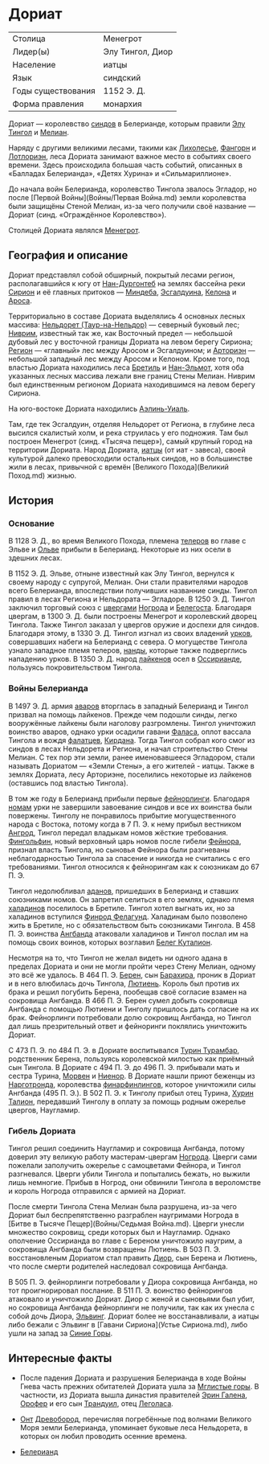 # Дориат

|                   |                       |
|-------------------|-----------------------|
|Столица            |Менегрот               |
|Лидер(ы)           |Элу Тингол, Диор       |
|Население          |иатцы                  |
|Язык	            |синдский               |
|Годы существования |1152 Э. Д.             |
|Форма правления    |монархия               |

Дориат — королевство [синдов](Народы/синды.md) в Белерианде, которым правили
[Элу Тингол](Личности/Тингол.md) и [Мелиан](Личности/Мелиан.md).

Наряду с другими великими лесами, такими как [Лихолесье](), [Фангорн]() и
[Лотлориэн](), леса Дориата занимают важное место в событиях своего времени.
Здесь происходила большая часть событий, описанных в «Балладах Белерианда»,
«Детях Хурина» и «Сильмариллионе».

До начала войн Белерианда, королевство Тингола звалось Эгладор, но после
[Первой Войны](Войны/Первая Война.md) земли королевства были защищёны Стеной
Мелиан, из-за чего получили своё название — Дориат (синд. «Ограждённое
Королевство»).

Столицей Дориата являлся [Менегрот](Менегрот.md).

## География и описание

Дориат представлял собой обширный, покрытый лесами регион, располагавшийся к
югу от [Нан-Дургонтеб](Нан-Дургонтеб.md) на землях бассейна реки
[Сирион](Сирион.md) и её главных притоков — [Миндеба](Миндеб.md),
[Эсгалдуина](Эсгалдуин.md), [Келона](Келон.md) и [Ароса](Арос.md).

Территориально в составе Дориата выделялись 4 основных лесных массива:
[Нельдорет (Таур-на-Нельдор)](Нельдорет.md) — северный буковый лес;
[Ниврим](Ниврим.md), известный так же, как Восточный предел — небольшой дубовый
лес у восточной границы Дориата на левом берегу Сириона; [Регион](Регион.md) —
«главный» лес между Аросом и Эсгалдуином; и [Арториэн](Арториэн.md) — небольшой
западный лес между Аросом и Келоном. Кроме того, под властью Дориата находились
леса [Бретиль](Бретиль.md) и [Нан-Эльмот](Нан-Эльмот.md), хотя оба указанных
лесных массива лежали вне границ Стены Мелиан. Ниврим был единственным регионом
Дориата находившимся на левом берегу Сириона.

На юго-востоке Дориата находились [Аэлинь-Уиаль](Аэлинь-Уиаль.md).

Там, где тек Эсгалдуин, отделяя Нельдорет от Региона, в глубине леса высился
скалистый холм, и река струилась у его подножия. Там был построен Менегрот
(синд. «Тысяча пещер»), самый крупный город на территории Дориата. Народ
Дориата, [иатцы](Народы/иатцы.md) (от иат - завеса), своей культурой далеко
превосходили остальных синдов, но в большинстве жили в лесах, привычной с
времён [Великого Похода](Великий Поход.md) жизнью.

## История

### Основание

В 1128 Э. Д., во время Великого Похода, племена [телеров](Народы/телеры.md) во
главе с Эльве и [Ольве](Личности/Ольве.md) прибыли в Белерианд. Некоторые из
них осели в здешних лесах.

В 1152 Э. Д. Эльве, отныне известный как Элу Тингол, вернулся к своему народу с
супругой, Мелиан. Они стали правителями народов всего Белерианда, впоследствии
получивших названние синды. Тингол правил в лесах Региона и Нельдората —
Эгладоре. В 1250 Э. Д. Тингол заключил торговый союз с
[цвергами](Народы/цверги.md) [Ногрода](Ногрод.md) и [Белегоста](Белегост.md).
Благодаря цвергам, в 1300 Э. Д. были построены Менегрот и королевский дворец
Тингола. Также Тингол заказал у цвергов оружие и доспехи для синдов. Благодаря
этому, в 1330 Э. Д. Тингол изгнал из своих владений [урков](Народы/урки.md),
совершавших набеги на Белерианд с севера. О могуществе Тингола узнало западное
племя телеров, [нанды](Народы/нанды.md), которые также подверглись нападению
урков. В 1350 Э. Д. народ [лайкенов](Народы/лайкены.md) осел в
[Оссирианде](Оссирианд.md), пользуясь покровительством Тингола.

### Войны Белерианда

В 1497 Э. Д. армия [аваров](Народы/авары.md) вторглась в западный Белерианд и
Тингол призвал на помощь лайкенов. Прежде чем подошли синды, легко вооружённые
лайкены были наголову разгромлены. Тингол уничтожил воинство аваров, однако
урки осадили гавани [Фаласа](Фалас.md), оплот вассала Тингола и вождя
[фалатцев](Народы/фалатцы.md), [Кирдана](Личности/Кирдан.md). Тогда Тингол
собрал кого смог из синдов в лесах Нельдорета и Региона, и начал строительство
Стены Мелиан. С тех пор эти земли, ранее именовавшееся Эгладором, стали
называть Дориатом — «Земли Стены», а его жителей - иатцы. Также в землях
Дориата, лесу Арториэне, поселились некоторые из лайкенов (оставшись под
властью Тингола).

В том же году в Белерианд прибыли первые [фейнорлинги](Народы/фейнорлинги.md).
Благодаря [номам](Народы/номы.md) урки не завершили завоевание синдов и все их
воинства были повержены. Тинголу не понравилось прибытие могущественного народа
с Востока, потому когда в 7 П. Э. к нему прибыл вестником
[Ангрод](Личности/Ангрод.md), Тингол передал владыкам номов жёсткие требования.
[Фингольфин](Личности/Фингольфин.md), новый верховный царь номов после гибели
[Фейнора](Личности/Фейнор.md), признал власть Тингола, но сыновья Фейнора были
разгневаны неблагодарностью Тингола за спасение и никогда не считались с его
требованиями. Тингол относился к фейнорингам как к союзникам до 67 П. Э.

Тингол недолюбливал [аданов](Народы/аданы.md), пришедших в Белерианд и ставших
союзниками номов. Он запретил селиться в его землях, однако племя
[халадинов](Народы/халадины.md) поселилось в Бретиле. Тингол хотел выгнать их,
но за халадинов вступился [Финрод Фелагунд](Личности/Финрод.md). Халадинам было
позволено жить в Бретиле, но с обязательством быть союзниками Тингола. В
458 П. Э. воинства [Ангбанда](Ангбанд.md) атаковали халадинов и Тингол послал
им на помощь своих воинов, которых возглавил
[Белег Куталион](Личности/Белег.md).

Несмотря на то, что Тингол не желал видеть ни одного адана в пределах Дориата и
они не могли пройти через Стену Мелиан, одному это всё же удалось. В 464 П. Э.
[Берен](Личности/Берен.md), сын [Барахира](Личности/Барахир.md), проник в
Дориат и в него влюбилась дочь Тингола, [Лютиень](Личности/Лютиень.md). Король
был против их брака и решил погубить Берена, пообещав своё согласие взамен на
сокровища Ангбанда. В 466 П. Э. Берен сумел добыть сокровища Ангбанда с помощью
Лютиени и Тинголу пришлось дать согласие на их брак. Фейнорлинги потребовали
долю сокровищ Ангбанда, но Тингол дал лишь презрительный ответ и фейноринги
поклялись уничтожить Дориат.

С 473 П. Э. по 484 П. Э. в Дориате воспитывался
[Турин Турамбар](Личности/Турин.md), родственник Берена, пользуясь королевской
милостью как приёмный сын Тингола. В Дориате с 494 П. Э. до 496 П. Э. прибывали
мать и сестра Турина, [Морвен](Личности/Морвен.md) и
[Ниенор](Личности/Ниенор.md). В Дориате нашли приют беженцы из
[Нарготронда](Нарготронд.md), королевства
[финарфинлингов](Народы/финарфинлинги.md), которое уничтожили силы Ангбанда
(495 П. Э.). В 502 П. Э. к Тинголу прибыл отец Турина,
[Хурин Талион](Личности/Хурин.md), передавший Тинголу в оплату за помощь родным
ожерелье цвергов, Наугламир.

### Гибель Дориата

Тингол решил соединить Наугламир и сокровища Ангбанда, потому доверил эту
великую работу мастерам-цвергам [Ногрода](Ногрод.md). Цверги сами пожелали
заполучить ожерелье с самоцветами Фейнора, и Тингол разгневался. Цверги убили
Тингола и попытались бежать, но выжили лишь немногие. Прибыв в Ногрод, они
обвинили Тингола в вероломстве и король Ногрода отправился с армией на Дориат.

После смерти Тингола Стена Мелиан была разрушена, из-за чего Дориат был
беспрепятственно разграблен наугримами Ногрода в
[Битве в Тысяче Пещер](Войны/Седьмая Война.md). Цверги унесли множество
сокровищ, среди которых был и Наугламир. Однако ополчение Оссирианда во главе с
Береном уничтожило наугрим, а сокровища Ангбанда были возвращены Лютиень. В
503 П. Э. восстановленым Дориатом стал править [Диор](Личности/Диор.md), сын
Берена и Лютиень, что после смерти родителей наследовал сокровища Ангбанда.

В 505 П. Э. фейнорлинги потребовали у Диора сокровища Ангбанда, но тот
проигнорировал послание. В 511 П. Э. воинство фейнорингов атаковало и
уничтожило Дориат. Диор с женой и сыновьями был убит, но сокровища Ангбанда
фейнорлинги не получили, так как их унесла с собой дочь Диора,
[Эльвинг](Личности/Эльвинг.md). Дориат более не восстанавливали, а иатцы либо
бежали с Эльвинг в [Гавани Сириона](Устье Сириона.md), либо ушли на запад за
[Синие Горы](Синие%20Горы.md).

## Интересные факты

*   После падения Дориата и разрушения Белерианда в ходе Войны Гнева часть
    прежних обитателей Дориата ушла за [Мглистые горы](). В частности, из
    Дориата вышла династия правителей [Эрин Галена](), [Орофер]() и его сын
    [Трандуил](), отец [Леголаса]().
*   [Онт]() [Древобород](), перечисляя погребённые под волнами Великого Моря
    земли Белерианда, упоминает буковые леса Нельдорета, в которых он любил
    проводить осенние времена.


*   [Белерианд](index.md)
